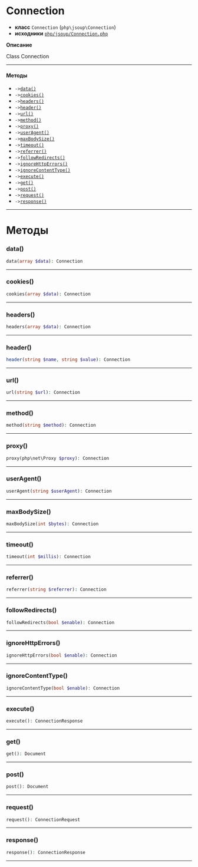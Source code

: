 # Connection

- **класс** `Connection` (`php\jsoup\Connection`)
- **исходники** [`php/jsoup/Connection.php`](./src/main/resources/JPHP-INF/sdk/php/jsoup/Connection.php)

**Описание**

Class Connection

---

#### Методы

- `->`[`data()`](#method-data)
- `->`[`cookies()`](#method-cookies)
- `->`[`headers()`](#method-headers)
- `->`[`header()`](#method-header)
- `->`[`url()`](#method-url)
- `->`[`method()`](#method-method)
- `->`[`proxy()`](#method-proxy)
- `->`[`userAgent()`](#method-useragent)
- `->`[`maxBodySize()`](#method-maxbodysize)
- `->`[`timeout()`](#method-timeout)
- `->`[`referrer()`](#method-referrer)
- `->`[`followRedirects()`](#method-followredirects)
- `->`[`ignoreHttpErrors()`](#method-ignorehttperrors)
- `->`[`ignoreContentType()`](#method-ignorecontenttype)
- `->`[`execute()`](#method-execute)
- `->`[`get()`](#method-get)
- `->`[`post()`](#method-post)
- `->`[`request()`](#method-request)
- `->`[`response()`](#method-response)

---
# Методы

<a name="method-data"></a>

### data()
```php
data(array $data): Connection
```

---

<a name="method-cookies"></a>

### cookies()
```php
cookies(array $data): Connection
```

---

<a name="method-headers"></a>

### headers()
```php
headers(array $data): Connection
```

---

<a name="method-header"></a>

### header()
```php
header(string $name, string $value): Connection
```

---

<a name="method-url"></a>

### url()
```php
url(string $url): Connection
```

---

<a name="method-method"></a>

### method()
```php
method(string $method): Connection
```

---

<a name="method-proxy"></a>

### proxy()
```php
proxy(php\net\Proxy $proxy): Connection
```

---

<a name="method-useragent"></a>

### userAgent()
```php
userAgent(string $userAgent): Connection
```

---

<a name="method-maxbodysize"></a>

### maxBodySize()
```php
maxBodySize(int $bytes): Connection
```

---

<a name="method-timeout"></a>

### timeout()
```php
timeout(int $millis): Connection
```

---

<a name="method-referrer"></a>

### referrer()
```php
referrer(string $referrer): Connection
```

---

<a name="method-followredirects"></a>

### followRedirects()
```php
followRedirects(bool $enable): Connection
```

---

<a name="method-ignorehttperrors"></a>

### ignoreHttpErrors()
```php
ignoreHttpErrors(bool $enable): Connection
```

---

<a name="method-ignorecontenttype"></a>

### ignoreContentType()
```php
ignoreContentType(bool $enable): Connection
```

---

<a name="method-execute"></a>

### execute()
```php
execute(): ConnectionResponse
```

---

<a name="method-get"></a>

### get()
```php
get(): Document
```

---

<a name="method-post"></a>

### post()
```php
post(): Document
```

---

<a name="method-request"></a>

### request()
```php
request(): ConnectionRequest
```

---

<a name="method-response"></a>

### response()
```php
response(): ConnectionResponse
```

---
